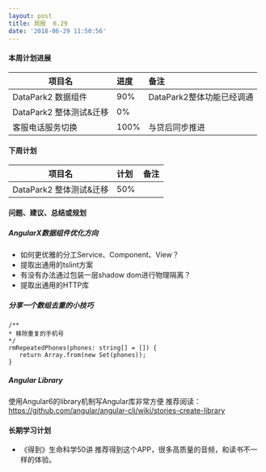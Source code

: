 ```yaml
---
layout: post
title: 周报  6.29
date: '2018-06-29 11:50:56'
---
```


#### 本周计划进展

| 项目名         | 进度              | 备注  |
| ------------- |:----------------| :---------|
| DataPark2 数据组件 |  90% | DataPark2整体功能已经调通 |
| DataPark2 整体测试&迁移 |  0% |  |
| 客服电话服务切换 |  100%   | 与贷后同步推进  |

#### 下周计划

| 项目名         | 计划              | 备注  |
| ------------- |:----------------| :---------|
| DataPark2 整体测试&迁移 |  50% |  |


#### 问题、建议、总结或规划
##### AngularX数据组件优化方向
- 如何更优雅的分工Service、Component、View？
- 提取出通用的tslint方案
- 有没有办法通过包装一层shadow dom进行物理隔离？
- 提取出通用的HTTP库

##### 分享一个数组去重的小技巧

```
/**
* 移除重复的手机号
*/
rmRepeatedPhones(phones: string[] = []) {
   return Array.from(new Set(phones));
}
```

##### Angular Library
使用Angular6的library机制写Angular库非常方便
推荐阅读：https://github.com/angular/angular-cli/wiki/stories-create-library


#### 长期学习计划
- 《得到》生命科学50讲
推荐得到这个APP，很多高质量的音频，和读书不一样的体验。
